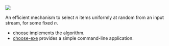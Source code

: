 ![](https://travis-ci.org/chris-martin/choose.svg?branch=master)

An efficient mechanism to select *n* items uniformly at random from an input
stream, for some fixed *n*.

* [choose](./choose) implements the algorithm.
* [choose-exe](./choose-exe) provides a simple command-line application.
